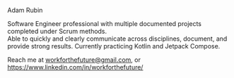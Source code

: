 Adam Rubin

Software Engineer professional with multiple documented projects completed under Scrum methods. 	
Able to quickly and clearly communicate across disciplines, document, and provide strong results.
Currently practicing Kotlin and Jetpack Compose.

Reach me at workforthefuture@gmail.com, or https://www.linkedin.com/in/workforthefuture/
